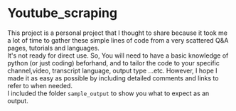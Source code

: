 # Youtube_scraping

This project is a personal project that I thought to share because it took me a lot of time to gather these simple lines of code from a very scattered Q&A pages, tutorials and languages.   
It's not ready for direct use. So, You will need to have a basic knowledge of python (or just coding) beforhand, and to tailor the code to your specific channel,video, transcript language, output type ...etc. However, I hope I made it as easy as possible by including detailed comments and links to refer to when needed.  
I included the folder `sample_output` to show you what to expect as an output.
